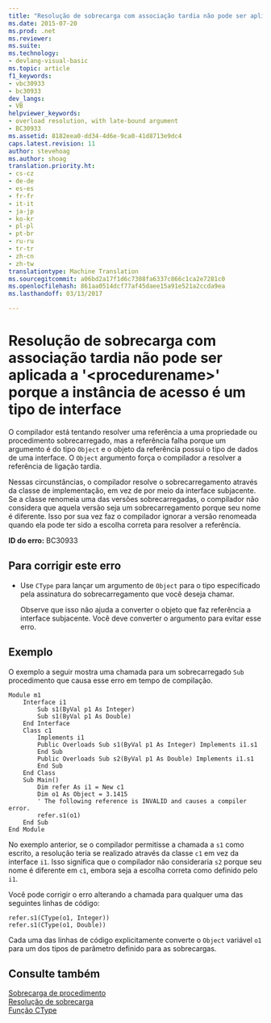 ```yaml
---
title: "Resolução de sobrecarga com associação tardia não pode ser aplicada a &quot;&lt;procedurename&gt;&quot; porque a instância de acesso é um tipo de interface | Documentos do Microsoft"
ms.date: 2015-07-20
ms.prod: .net
ms.reviewer: 
ms.suite: 
ms.technology:
- devlang-visual-basic
ms.topic: article
f1_keywords:
- vbc30933
- bc30933
dev_langs:
- VB
helpviewer_keywords:
- overload resolution, with late-bound argument
- BC30933
ms.assetid: 8182eea0-dd34-4d6e-9ca0-41d8713e9dc4
caps.latest.revision: 11
author: stevehoag
ms.author: shoag
translation.priority.ht:
- cs-cz
- de-de
- es-es
- fr-fr
- it-it
- ja-jp
- ko-kr
- pl-pl
- pt-br
- ru-ru
- tr-tr
- zh-cn
- zh-tw
translationtype: Machine Translation
ms.sourcegitcommit: a06bd2a17f1d6c7308fa6337c866c1ca2e7281c0
ms.openlocfilehash: 861aa0514dcf77af45daee15a91e521a2ccda9ea
ms.lasthandoff: 03/13/2017

---
```

# <a name="latebound-overload-resolution-cannot-be-applied-to-39ltprocedurenamegt39-because-the-accessing-instance-is-an-interface-type"></a>Resolução de sobrecarga com associação tardia não pode ser aplicada a '&lt;procedurename&gt;' porque a instância de acesso é um tipo de interface
O compilador está tentando resolver uma referência a uma propriedade ou procedimento sobrecarregado, mas a referência falha porque um argumento é do tipo `Object` e o objeto da referência possui o tipo de dados de uma interface. O `Object` argumento força o compilador a resolver a referência de ligação tardia.  
  
 Nessas circunstâncias, o compilador resolve o sobrecarregamento através da classe de implementação, em vez de por meio da interface subjacente. Se a classe renomeia uma das versões sobrecarregadas, o compilador não considera que aquela versão seja um sobrecarregamento porque seu nome é diferente. Isso por sua vez faz o compilador ignorar a versão renomeada quando ela pode ter sido a escolha correta para resolver a referência.  
  
 **ID do erro:** BC30933  
  
## <a name="to-correct-this-error"></a>Para corrigir este erro  
  
-   Use `CType` para lançar um argumento de `Object` para o tipo especificado pela assinatura do sobrecarregamento que você deseja chamar.  
  
     Observe que isso não ajuda a converter o objeto que faz referência a interface subjacente. Você deve converter o argumento para evitar esse erro.  
  
## <a name="example"></a>Exemplo  
 O exemplo a seguir mostra uma chamada para um sobrecarregado `Sub` procedimento que causa esse erro em tempo de compilação.  
  
```  
Module m1  
    Interface i1  
        Sub s1(ByVal p1 As Integer)  
        Sub s1(ByVal p1 As Double)  
    End Interface  
    Class c1  
        Implements i1  
        Public Overloads Sub s1(ByVal p1 As Integer) Implements i1.s1  
        End Sub  
        Public Overloads Sub s2(ByVal p1 As Double) Implements i1.s1  
        End Sub  
    End Class  
    Sub Main()  
        Dim refer As i1 = New c1  
        Dim o1 As Object = 3.1415  
        ' The following reference is INVALID and causes a compiler error.  
        refer.s1(o1)   
    End Sub  
End Module  
```  
  
 No exemplo anterior, se o compilador permitisse a chamada a `s1` como escrito, a resolução teria se realizado através da classe `c1` em vez da interface `i1`. Isso significa que o compilador não consideraria `s2` porque seu nome é diferente em `c1`, embora seja a escolha correta como definido pelo `i1`.  
  
 Você pode corrigir o erro alterando a chamada para qualquer uma das seguintes linhas de código:  
  
```  
refer.s1(CType(o1, Integer))  
refer.s1(CType(o1, Double))  
```  
  
 Cada uma das linhas de código explicitamente converte o `Object` variável `o1` para um dos tipos de parâmetro definido para as sobrecargas.  
  
## <a name="see-also"></a>Consulte também  
 [Sobrecarga de procedimento](../../../visual-basic/programming-guide/language-features/procedures/procedure-overloading.md)   
 [Resolução de sobrecarga](../../../visual-basic/programming-guide/language-features/procedures/overload-resolution.md)   
 [Função CType](../../../visual-basic/language-reference/functions/ctype-function.md)
